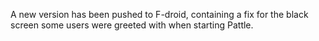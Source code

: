 A new version has been pushed to F-droid, containing a fix
for the black screen some users were greeted with when
starting Pattle.
